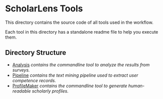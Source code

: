 # ScholarLens Tools
This directory contains the source code of all tools used in the workflow. 

Each tool in this directory has a standalone readme file to help you execute them.

## Directory Structure
 * [Analysis](../Tools/Analysis) *contains the commandline tool to analyze the results from surveys.*
 * [Pipeline](../Tools/Pipeline) *contains the text mining pipeline used to extract user competence records.*
 * [ProfileMaker](../Tools/ProfileMaker) *contains the commandline tool to generate human-readable scholarly profiles.*

